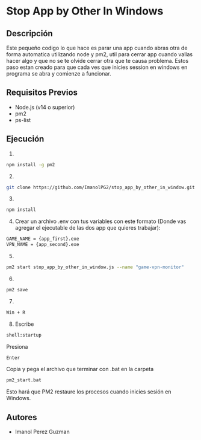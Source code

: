 # Stop App by Other In Windows

## Descripción
Este pequeño codigo lo que hace es parar una app cuando abras otra de forma automatica utilizando node y pm2, util para cerrar app cuando vallas hacer algo y que no se te olvide cerrar otra que te causa problema. Estos paso estan creado para que cada ves que inicies session en windows en programa se abra y comienze a funcionar. 

## Requisitos Previos

- Node.js (v14 o superior)
- pm2
- ps-list

## Ejecución
1. 
```bash
npm install -g pm2
```
2. 
```bash
git clone https://github.com/ImanolPG2/stop_app_by_other_in_window.git
```
3.
```bash
npm install
```
4. Crear un archivo .env con tus variables con este formato (Donde vas agregar el ejecutable de las dos app que quieres trabajar): 
```bash
GAME_NAME = {app_first}.exe
VPN_NAME = {app_second}.exe
```
5.
```bash
pm2 start stop_app_by_other_in_window.js --name "game-vpn-monitor"
```
6.
```bash
pm2 save
```
7.
```bash
Win + R 
```
8. Escribe
```bash
shell:startup
```
Presiona
```bash
Enter
```
Copia y pega el archivo que terminar con .bat en la carpeta
```bash
pm2_start.bat
```
Esto hará que PM2 restaure los procesos cuando inicies sesión en Windows.

## Autores

- Imanol Perez Guzman